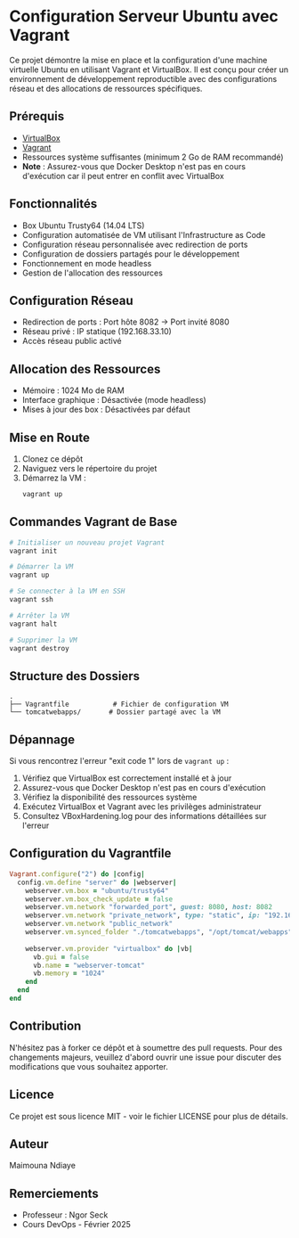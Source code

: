 # Configuration Serveur Ubuntu avec Vagrant

Ce projet démontre la mise en place et la configuration d'une machine virtuelle Ubuntu en utilisant Vagrant et VirtualBox. Il est conçu pour créer un environnement de développement reproductible avec des configurations réseau et des allocations de ressources spécifiques.

## Prérequis

- [VirtualBox](https://www.virtualbox.org/)
- [Vagrant](https://www.vagrantup.com/)
- Ressources système suffisantes (minimum 2 Go de RAM recommandé)
- **Note** : Assurez-vous que Docker Desktop n'est pas en cours d'exécution car il peut entrer en conflit avec VirtualBox

## Fonctionnalités

- Box Ubuntu Trusty64 (14.04 LTS)
- Configuration automatisée de VM utilisant l'Infrastructure as Code
- Configuration réseau personnalisée avec redirection de ports
- Configuration de dossiers partagés pour le développement
- Fonctionnement en mode headless
- Gestion de l'allocation des ressources

## Configuration Réseau

- Redirection de ports : Port hôte 8082 → Port invité 8080
- Réseau privé : IP statique (192.168.33.10)
- Accès réseau public activé

## Allocation des Ressources

- Mémoire : 1024 Mo de RAM
- Interface graphique : Désactivée (mode headless)
- Mises à jour des box : Désactivées par défaut

## Mise en Route

1. Clonez ce dépôt
2. Naviguez vers le répertoire du projet
3. Démarrez la VM :
   ```bash
   vagrant up
   ```

## Commandes Vagrant de Base

```bash
# Initialiser un nouveau projet Vagrant
vagrant init

# Démarrer la VM
vagrant up

# Se connecter à la VM en SSH
vagrant ssh

# Arrêter la VM
vagrant halt

# Supprimer la VM
vagrant destroy
```

## Structure des Dossiers

```
.
├── Vagrantfile           # Fichier de configuration VM
└── tomcatwebapps/       # Dossier partagé avec la VM
```

## Dépannage

Si vous rencontrez l'erreur "exit code 1" lors de `vagrant up` :

1. Vérifiez que VirtualBox est correctement installé et à jour
2. Assurez-vous que Docker Desktop n'est pas en cours d'exécution
3. Vérifiez la disponibilité des ressources système
4. Exécutez VirtualBox et Vagrant avec les privilèges administrateur
5. Consultez VBoxHardening.log pour des informations détaillées sur l'erreur

## Configuration du Vagrantfile

```ruby
Vagrant.configure("2") do |config|
  config.vm.define "server" do |webserver|
    webserver.vm.box = "ubuntu/trusty64"
    webserver.vm.box_check_update = false
    webserver.vm.network "forwarded_port", guest: 8080, host: 8082
    webserver.vm.network "private_network", type: "static", ip: "192.168.33.10"
    webserver.vm.network "public_network"
    webserver.vm.synced_folder "./tomcatwebapps", "/opt/tomcat/webapps"
    
    webserver.vm.provider "virtualbox" do |vb|
      vb.gui = false
      vb.name = "webserver-tomcat"
      vb.memory = "1024"
    end
  end
end
```

## Contribution

N'hésitez pas à forker ce dépôt et à soumettre des pull requests. Pour des changements majeurs, veuillez d'abord ouvrir une issue pour discuter des modifications que vous souhaitez apporter.

## Licence

Ce projet est sous licence MIT - voir le fichier LICENSE pour plus de détails.

## Auteur

Maimouna Ndiaye

## Remerciements

- Professeur : Ngor Seck
- Cours DevOps - Février 2025